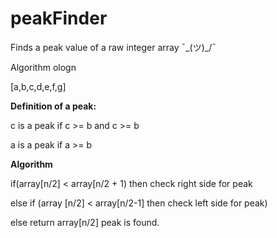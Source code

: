 # peakFinder
Finds a peak value of a raw integer array  ¯\_(ツ)_/¯
 
Algorithm ologn 

[a,b,c,d,e,f,g]

<b> Definition of a peak: </b> 

  c is a peak if c >= b and c >= b

  a is a peak if a >= b

<b> Algorithm </b>

if(array[n/2] < array[n/2 + 1) then check right side for peak

else if (array [n/2] < array[n/2-1] then check left side for peak)

else return array[n/2] peak is found.
